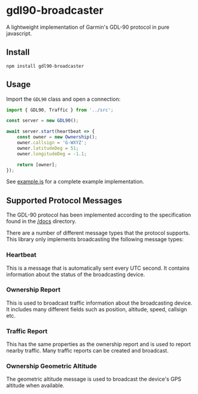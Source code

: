 # gdl90-broadcaster

A lightweight implementation of Garmin's GDL-90 protocol in pure javascript.

## Install

```shell
npm install gdl90-broadcaster
```

## Usage

Import the `GDL90` class and open a connection:

```javascript
import { GDL90, Traffic } from '../src';

const server = new GDL90();

await server.start(heartbeat => {
	const owner = new Ownership();
	owner.callsign = 'G-WXYZ';
	owner.latitudeDeg = 51;
	owner.longitudeDeg = -1.1;

	return [owner];
});
```

See [example.js](./tests/example.js) for a complete example implementation.

## Supported Protocol Messages

The GDL-90 protocol has been implemented according to the specification found in the [/docs](./docs/GDL90_Public_ICD_RevA.PDF) directory.

There are a number of different message types that the protocol supports.
This library only implements broadcasting the following message types:

### Heartbeat

This is a message that is automatically sent every UTC second.
It contains information about the status of the broadcasting device.

### Ownership Report

This is used to broadcast traffic information about the broadcasting device.
It includes many different fields such as position, altitude, speed, callsign etc.

### Traffic Report

This has the same properties as the ownership report and is used to report nearby traffic.
Many traffic reports can be created and broadcast.

### Ownership Geometric Altitude

The geometric altitude message is used to broadcast the device's GPS altitude when available.
